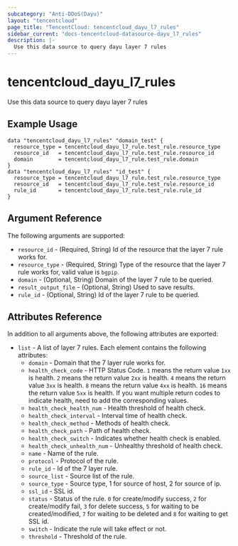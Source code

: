 ```yaml
---
subcategory: "Anti-DDoS(Dayu)"
layout: "tencentcloud"
page_title: "TencentCloud: tencentcloud_dayu_l7_rules"
sidebar_current: "docs-tencentcloud-datasource-dayu_l7_rules"
description: |-
  Use this data source to query dayu layer 7 rules
---
```


# tencentcloud_dayu_l7_rules

Use this data source to query dayu layer 7 rules

## Example Usage

```hcl
data "tencentcloud_dayu_l7_rules" "domain_test" {
  resource_type = tencentcloud_dayu_l7_rule.test_rule.resource_type
  resource_id   = tencentcloud_dayu_l7_rule.test_rule.resource_id
  domain        = tencentcloud_dayu_l7_rule.test_rule.domain
}
data "tencentcloud_dayu_l7_rules" "id_test" {
  resource_type = tencentcloud_dayu_l7_rule.test_rule.resource_type
  resource_id   = tencentcloud_dayu_l7_rule.test_rule.resource_id
  rule_id       = tencentcloud_dayu_l7_rule.test_rule.rule_id
}
```

## Argument Reference

The following arguments are supported:

* `resource_id` - (Required, String) Id of the resource that the layer 7 rule works for.
* `resource_type` - (Required, String) Type of the resource that the layer 7 rule works for, valid value is `bgpip`.
* `domain` - (Optional, String) Domain of the layer 7 rule to be queried.
* `result_output_file` - (Optional, String) Used to save results.
* `rule_id` - (Optional, String) Id of the layer 7 rule to be queried.

## Attributes Reference

In addition to all arguments above, the following attributes are exported:

* `list` - A list of layer 7 rules. Each element contains the following attributes:
  * `domain` - Domain that the 7 layer rule works for.
  * `health_check_code` - HTTP Status Code. `1` means the return value `1xx` is health. `2` means the return value `2xx` is health. `4` means the return value `3xx` is health. `8` means the return value `4xx` is health. `16` means the return value `5xx` is health. If you want multiple return codes to indicate health, need to add the corresponding values.
  * `health_check_health_num` - Health threshold of health check.
  * `health_check_interval` - Interval time of health check.
  * `health_check_method` - Methods of health check.
  * `health_check_path` - Path of health check.
  * `health_check_switch` - Indicates whether health check is enabled.
  * `health_check_unhealth_num` - Unhealthy threshold of health check.
  * `name` - Name of the rule.
  * `protocol` - Protocol of the rule.
  * `rule_id` - Id of the 7 layer rule.
  * `source_list` - Source list of the rule.
  * `source_type` - Source type, 1 for source of host, 2 for source of ip.
  * `ssl_id` - SSL id.
  * `status` - Status of the rule. `0` for create/modify success, `2` for create/modify fail, `3` for delete success, `5` for waiting to be created/modified, `7` for waiting to be deleted and `8` for waiting to get SSL id.
  * `switch` - Indicate the rule will take effect or not.
  * `threshold` - Threshold of the rule.


